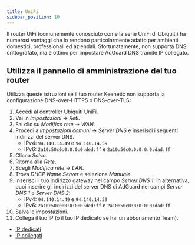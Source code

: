```yaml
---
title: UniFi
sidebar_position: 10
---
```


Il router UiFi (comunemente conosciuto come la serie UniFi di Ubiquiti) ha numerosi vantaggi che lo rendono particolarmente adatto per ambienti domestici, professionali ed aziendali. Sfortunatamente, non supporta DNS crittografato, ma è ottimo per impostare AdGuard DNS tramite IP collegato.

## Utilizza il pannello di amministrazione del tuo router

Utilizza queste istruzioni se il tuo router Keenetic non supporta la configurazione DNS-over-HTTPS o DNS-over-TLS:

1. Accedi al controller Ubiquiti UniFi.
2. Vai in _Impostazioni_ → _Reti_.
3. Fai clic su _Modifica rete_ → _WAN_.
4. Procedi a _Impostazioni comuni_ → _Server DNS_ e inserisci i seguenti indirizzi del server DNS.
    - IPv4: `94.140.14.49` e `94.140.14.59`
    - IPv6: `2a10:50c0:0:0:0:0:ded:ff` e `2a10:50c0:0:0:0:0:dad:ff`
5. Clicca _Salva_.
6. Ritorna alla _Rete_.
7. Scegli _Modifica rete_ → _LAN_.
8. Trova _DHCP Name Server_ e seleziona _Manuale_.
9. Inserisci il tuo indirizzo gateway nel campo _Server DNS 1_. In alternativa, puoi inserire gli indirizzi del server DNS di AdGuard nei campi _Server DNS 1_ e _Server DNS 2_:
    - IPv4: `94.140.14.49` e `94.140.14.59`
    - IPv6: `2a10:50c0:0:0:0:0:ded:ff` e `2a10:50c0:0:0:0:0:dad:ff`
10. Salva le impostazioni.
11. Collega il tuo IP (o il tuo IP dedicato se hai un abbonamento Team).

- [IP dedicati](private-dns/connect-devices/other-options/dedicated-ip.md)
- [IP collegati](private-dns/connect-devices/other-options/linked-ip.md)
